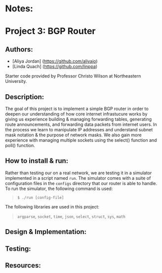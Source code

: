 # Notes:

# Project 3: BGP Router

## Authors:
- [Aliya Jordan] (https://github.com/aliyajo)
- [Linda Quach] (https://github.com/linppa)

Starter code provided by Professor Christo Wilson at Northeastern University.

## Description:
The goal of this project is to implement a simple BGP router in order to deepen
our understanding of how core internet infrastucure works by giving us
experience building & managing forwarding tables, generating route
announcements, and forwarding data packets from internet users. In the process
we learn to manipulate IP addresses and understand subnet mask notation & the
purpose of network masks. We also gain more experience with managing multiple
sockets using the select() function and poll() function.

## How to install & run:
Rather than testing our on a real network, we are testing it in a simulator
implemented in a script named `run`. The simulator comes with a suite of
configuration files in the `configs` directory that our router is able to
handle. To run the simulator, the following command is used:

> `$ ./run [config-file]`

The following libraries are used in this project:
> `argparse`, `socket`, `time`, `json`, `select`, `struct`, `sys`, `math`

## Design & Implementation:


## Testing:


## Resources: